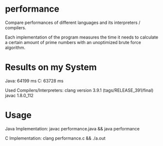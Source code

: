 # performance
Compare performances of different languages and its interpreters / compilers.

Each implementation of the program measures the time it needs to calculate a certain amount of prime numbers with an unoptimized brute force algorithm.

# Results on my System
Java: 64199 ms
C: 63728 ms

Used Compilers/Interpreters:
clang version 3.9.1 (tags/RELEASE_391/final)
javac 1.8.0_112

# Usage

Java Implementation:
javac performance.java && java performance

C Implementation:
clang performance.c && ./a.out 
